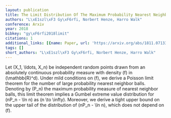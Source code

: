 ```yaml
---
layout: publication
title: The Limit Distribution Of The Maximum Probability Nearest Neighbor Ball
authors: "L\xE1szl\xF3 Gy\xF6rfi, Norbert Henze, Harro Walk"
conference: Arxiv
year: 2018
bibkey: "gy\xF6rfi2018limit"
citations: 1
additional_links: [{name: Paper, url: 'https://arxiv.org/abs/1811.07133'}]
tags: []
short_authors: "L\xE1szl\xF3 Gy\xF6rfi, Norbert Henze, Harro Walk"
---
```

Let \(X_1, \ldots, X_n\) be independent random points drawn from an absolutely
continuous probability measure with density \(f\) in \(\mathbb\{R\}^d\). Under mild
conditions on \(f\), we derive a Poisson limit theorem for the number of large
probability nearest neighbor balls. Denoting by \(P_n\) the maximum probability
measure of nearest neighbor balls, this limit theorem implies a Gumbel extreme
value distribution for \(nP_n - \ln n\) as \(n \to \infty\). Moreover, we derive a
tight upper bound on the upper tail of the distribution of \(nP_n - \ln n\),
which does not depend on \(f\).